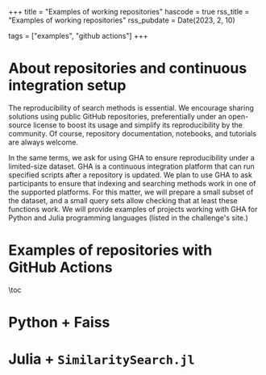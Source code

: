 +++
title = "Examples of working repositories"
hascode = true
rss_title = "Examples of working repositories"
rss_pubdate = Date(2023, 2, 10)

tags = ["examples", "github actions"]
+++

# About repositories and continuous integration setup
The reproducibility of search methods is essential. We encourage sharing solutions using public GitHub repositories, preferentially under an open-source license to boost its usage and simplify its reproducibility by the community. Of course, repository documentation, notebooks, and tutorials are always welcome.

In the same terms, we ask for using GHA to ensure reproducibility under a limited-size dataset. GHA is a continuous integration platform that can run specified scripts after a repository is updated. We plan to use GHA to ask participants to ensure that indexing and searching methods work in one of the supported platforms. For this matter, we will prepare a small subset of the dataset, and a small query sets allow checking that at least these functions work. We will provide examples of projects working with GHA for Python and Julia programming languages (listed in the challenge's site.)

# Examples of repositories with GitHub Actions 

\toc

# Python + Faiss

# Julia + `SimilaritySearch.jl`


